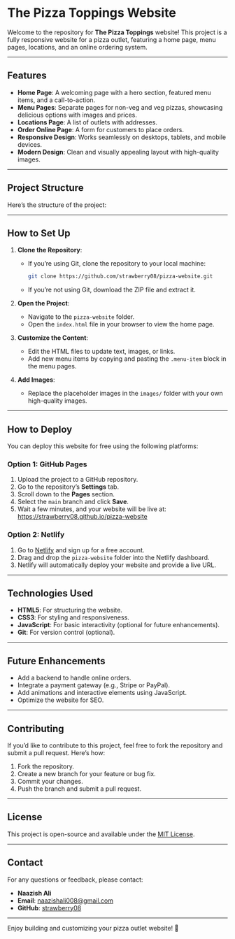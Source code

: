 # The Pizza Toppings Website

Welcome to the repository for **The Pizza Toppings** website! This project is a fully responsive website for a pizza outlet, featuring a home page, menu pages, locations, and an online ordering system.

---

## **Features**
- **Home Page**: A welcoming page with a hero section, featured menu items, and a call-to-action.
- **Menu Pages**: Separate pages for non-veg and veg pizzas, showcasing delicious options with images and prices.
- **Locations Page**: A list of outlets with addresses.
- **Order Online Page**: A form for customers to place orders.
- **Responsive Design**: Works seamlessly on desktops, tablets, and mobile devices.
- **Modern Design**: Clean and visually appealing layout with high-quality images.

---

## **Project Structure**
Here’s the structure of the project:

---

## **How to Set Up**
1. **Clone the Repository**:
   - If you’re using Git, clone the repository to your local machine:
     ```bash
     git clone https://github.com/strawberry08/pizza-website.git
     ```
   - If you’re not using Git, download the ZIP file and extract it.

2. **Open the Project**:
   - Navigate to the `pizza-website` folder.
   - Open the `index.html` file in your browser to view the home page.

3. **Customize the Content**:
   - Edit the HTML files to update text, images, or links.
   - Add new menu items by copying and pasting the `.menu-item` block in the menu pages.

4. **Add Images**:
   - Replace the placeholder images in the `images/` folder with your own high-quality images.

---

## **How to Deploy**
You can deploy this website for free using the following platforms:

### **Option 1: GitHub Pages**
1. Upload the project to a GitHub repository.
2. Go to the repository’s **Settings** tab.
3. Scroll down to the **Pages** section.
4. Select the `main` branch and click **Save**.
5. Wait a few minutes, and your website will be live at:
   https://strawberry08.github.io/pizza-website

### **Option 2: Netlify**
1. Go to [Netlify](https://www.netlify.com) and sign up for a free account.
2. Drag and drop the `pizza-website` folder into the Netlify dashboard.
3. Netlify will automatically deploy your website and provide a live URL.

---

## **Technologies Used**
- **HTML5**: For structuring the website.
- **CSS3**: For styling and responsiveness.
- **JavaScript**: For basic interactivity (optional for future enhancements).
- **Git**: For version control (optional).

---

## **Future Enhancements**
- Add a backend to handle online orders.
- Integrate a payment gateway (e.g., Stripe or PayPal).
- Add animations and interactive elements using JavaScript.
- Optimize the website for SEO.

---

## **Contributing**
If you’d like to contribute to this project, feel free to fork the repository and submit a pull request. Here’s how:
1. Fork the repository.
2. Create a new branch for your feature or bug fix.
3. Commit your changes.
4. Push the branch and submit a pull request.

---

## **License**
This project is open-source and available under the [MIT License](LICENSE).

---

## **Contact**
For any questions or feedback, please contact:
- **Naazish Ali**
- **Email**: naazishali008@gmail.com
- **GitHub**: [strawberry08](https://github.com/strawberry08)

---

Enjoy building and customizing your pizza outlet website! 🍕
